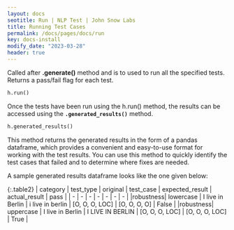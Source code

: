 ```yaml
---
layout: docs
seotitle: Run | NLP Test | John Snow Labs
title: Running Test Cases
permalink: /docs/pages/docs/run
key: docs-install
modify_date: "2023-03-28"
header: true
---
```


<div class="main-docs" markdown="1"><div class="h3-box" markdown="1">

Called after **.generate()** method and is to used to run all the specified tests. Returns a pass/fail flag for each test.

```python 
h.run()
```

Once the tests have been run using the h.run() method, the results can be accessed using the **`.generated_results()`** method. 
```python 
h.generated_results()
```
This method returns the generated results in the form of a pandas dataframe, which provides a convenient and easy-to-use format for working with the test results. You can use this method to quickly identify the test cases that failed and to determine where fixes are needed.

 A sample generated results dataframe looks like the one given below:

{:.table2}
| category  | test_type |  original | test_case | expected_result |  actual_result | pass |
| - | - | - | - | - | - | - |
|robustness| lowercase | I live in Berlin | i live in berlin | [O, O, O, LOC] | [O, O, O, O] | False |
|robustness| uppercase | I live in Berlin | I LIVE IN BERLIN | [O, O, O, LOC] | [O, O, O, LOC] | True |

</div></div>